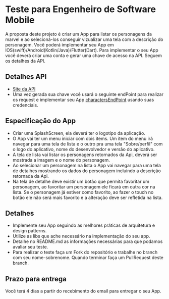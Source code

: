 # Teste para Engenheiro de Software Mobile

A proposta deste projeto é criar um App para listar os personagens da marvel e ao selecioná-los conseguir vizualizar uma tela com a descrição do personagem. Você poderá implementar seu App em IOS(swift)/Android(Kotlin/Java)/Flutter(Dart). Para implementar o seu App você deverá criar uma conta e gerar uma chave de acesso na API. Seguem os detalhes da API.

## Detalhes API
  - [Site da API](https://developer.marvel.com/documentation/getting_started)
  - Uma vez gerada sua chave você usará o seguinte endPoint para realizar os request e implementar seu App [charactersEndPoint](http://gateway.marvel.com/v1/public/characters) usando suas credenciais.
  
## Especificação do App
  - Criar uma SplashScreen, ela deverá ter o logotipo da aplicação.
  - O App vai ter um menu iniciar com dois items. Um item do menu irá navegar para uma tela de lista e o outro pra uma tela "Sobre/perfil" com o logo do aplicativo, nome do desenvolvedor e versão do aplicativo.
  - A tela de lista vai listar os personagens retornados da Api, deverá ser mostrada a imagem e o nome do personagem.
  - Ao selecionar um personagem na lista o App vai navegar para uma tela de detalhes mostrando os dados do personagem incluindo a descrição retornada da Api.
  - Na tela de detalhe deve existir um botão que permita favoritar um personagem, ao favoritar um personagem ele ficará em outra cor na lista. Se o personagem já estiver como favorito, ao fazer o touch no botão ele não será mais favorito e a alteração deve ser refletida na lista.
  
## Detalhes
  - Implemente seu App seguindo as melhores práticas de arquitetura e design patterns.
  - Utilize as libs que ache necessário na implementação do seu app.
  - Detalhe no README.md as informações necessárias para que podamos avaliar seu teste.
  - Para realizar o teste faça um Fork do repositório e trabalhe no branch com seu nome-sobrenome. Quando terminar faça um PullRequest deste branch. 

## Prazo para entrega
  Você terá 4 dias a partir do recebimento do email para entregar o seu App.
